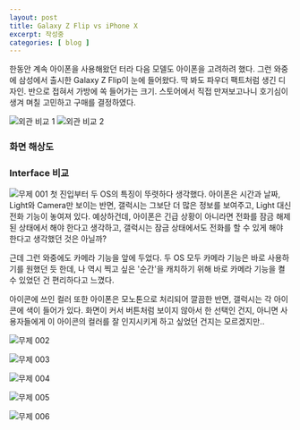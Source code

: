 ```yaml
---
layout: post
title: Galaxy Z Flip vs iPhone X
excerpt: 작성중
categories: [ blog ]
---
```


한동안 계속 아이폰을 사용해왔던 터라 다음 모델도 아이폰을 고려하려 했다. 그런 와중에 삼성에서 출시한 Galaxy Z Flip이 눈에 들어왔다.
딱 봐도 파우더 팩트처럼 생긴 디자인. 반으로 접혀서 가방에 쏙 들어가는 크기. 스토어에서 직접 만져보고나니 호기심이 생겨 며칠 고민하고 구매를 결정하였다.

![외관 비교 1](https://drive.google.com/uc?id=1bn5ZlV7s2V5Q-IiiOrMXiLFLqBbmsDAn)
![외관 비교 2](https://drive.google.com/uc?id=1wO0Qr3EScqgHWkFwDWnq3BqvB8_37E7y)

### 화면 해상도



### Interface 비교

![무제 001](https://drive.google.com/uc?id=1XQ2PXuihrupQIDGLFhgmpQPH51OVuvst)
첫 진입부터 두 OS의 특징이 뚜렷하다 생각했다.
아이폰은 시간과 날짜, Light와 Camera만 보이는 반면, 갤럭시는 그보단 더 많은 정보를 보여주고, Light 대신 전화 기능이 놓여져 있다.
예상하건데, 아이폰은 긴급 상황이 아니라면 전화를 잠금 해제된 상태에서 해야 한다고 생각하고, 갤럭시는 잠금 상태에서도 전화를 할 수 있게 해야 한다고 생각했던 것은 아닐까?

근데 그런 와중에도 카메라 기능을 앞에 두었다. 두 OS 모두 카메라 기능은 바로 사용하기를 원했던 듯 한데, 나 역시 찍고 싶은 '순간'을 캐치하기 위해 바로 카메라 기능을 켤 수 있었던 건 편리하다고 느꼈다.

아이콘에 쓰인 컬러 또한 아이폰은 모노톤으로 처리되어 깔끔한 반면, 갤럭시는 각 아이콘에 색이 들어가 있다.
화면이 커서 버튼처럼 보이지 않아서 한 선택인 건지, 아니면 사용자들에게 이 아이콘의 컬러를 잘 인지시키게 하고 싶었던 건지는 모르겠지만..

![무제 002](https://drive.google.com/uc?id=19EE2txMZ3sLjGW845C2_Dq2kJvwgFmCU)

![무제 003](https://drive.google.com/uc?id=1kMYDwhQgFn--r7iD5axPqRdCNGNnd1sS)

![무제 004](https://drive.google.com/uc?id=1CQmBMdKVYzdMZzZWs288APG6n3YBsa2R)

![무제 005](https://drive.google.com/uc?id=1JSoFvGLRV4y0vTXfhFeGhRGgwc426f5k)

![무제 006](https://drive.google.com/uc?id=1vNUmLrCB3DvDKT6qdzI5VVKq35T1b0G0)
